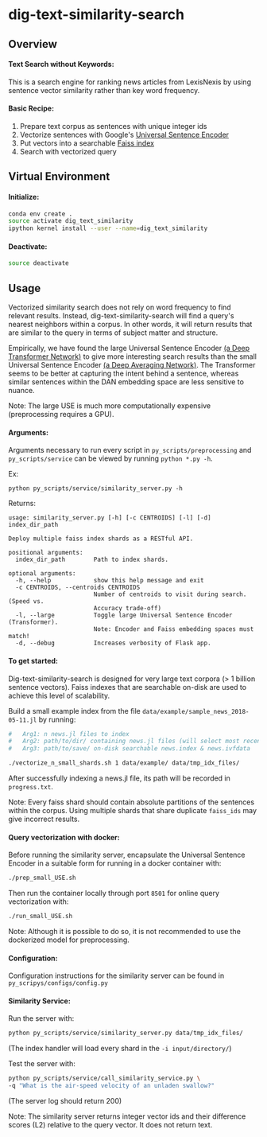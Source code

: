# dig-text-similarity-search

## Overview
#### Text Search without Keywords:
This is a search engine for ranking news articles from LexisNexis 
by using sentence vector similarity rather than key word frequency. 


#### Basic Recipe:
1) Prepare text corpus as sentences with unique integer ids
2) Vectorize sentences with Google's [Universal Sentence Encoder](https://tfhub.dev/google/universal-sentence-encoder-large/3)
3) Put vectors into a searchable [Faiss index](https://github.com/facebookresearch/faiss)
4) Search with vectorized query


## Virtual Environment
#### Initialize:
```bash
conda env create .
source activate dig_text_similarity
ipython kernel install --user --name=dig_text_similarity
```

#### Deactivate:
```bash
source deactivate
```


## Usage
Vectorized similarity search does not rely on word frequency to find relevant results. 
Instead, dig-text-similarity-search will find a query's nearest neighbors within a corpus. 
In other words, it will return results that are similar to the query in terms of 
subject matter and structure. 

Empirically, we have found the large Universal Sentence Encoder 
[(a Deep Transformer Network)](https://tfhub.dev/google/universal-sentence-encoder-large/3) 
to give more interesting search results than the small Universal Sentence Encoder 
[(a Deep Averaging Network)](https://tfhub.dev/google/universal-sentence-encoder/2). 
The Transformer seems to be better at capturing the intent behind a sentence, 
whereas similar sentences within the DAN embedding space are less sensitive to nuance.

Note: The large USE is much more computationally expensive (preprocessing requires a GPU).

#### Arguments:

Arguments necessary to run every script in `py_scripts/preprocessing` and `py_scripts/service` can be 
viewed by running `python *.py -h`. 

Ex: 
```
python py_scripts/service/similarity_server.py -h
```

Returns: 
```
usage: similarity_server.py [-h] [-c CENTROIDS] [-l] [-d] index_dir_path

Deploy multiple faiss index shards as a RESTful API.

positional arguments:
  index_dir_path        Path to index shards.

optional arguments:
  -h, --help            show this help message and exit
  -c CENTROIDS, --centroids CENTROIDS
                        Number of centroids to visit during search. (Speed vs.
                        Accuracy trade-off)
  -l, --large           Toggle large Universal Sentence Encoder (Transformer).
                        Note: Encoder and Faiss embedding spaces must match!
  -d, --debug           Increases verbosity of Flask app.
```

#### To get started:
Dig-text-similarity-search is designed for very large text corpora (> 1 billion sentence vectors). 
Faiss indexes that are searchable on-disk are used to achieve this level of scalability. 

Build a small example index from the file `data/example/sample_news_2018-05-11.jl` by running:
```bash
#   Arg1: n news.jl files to index
#   Arg2: path/to/dir/ containing news.jl files (will select most recent date)
#   Arg3: path/to/save/ on-disk searchable news.index & news.ivfdata

./vectorize_n_small_shards.sh 1 data/example/ data/tmp_idx_files/
```

After successfully indexing a news.jl file, its path will be recorded in `progress.txt`.

Note: Every faiss shard should contain absolute partitions of the sentences within the corpus. 
Using multiple shards that share duplicate `faiss_ids` may give incorrect results. 

#### Query vectorization with docker:
Before running the similarity server, encapsulate the Universal Sentence Encoder in a suitable 
form for running in a docker container with:

```bash
./prep_small_USE.sh
```

Then run the container locally through port `8501` for online query vectorization with: 

```bash
./run_small_USE.sh
```

Note: Although it is possible to do so, it is not recommended to use 
the dockerized model for preprocessing.

#### Configuration:
Configuration instructions for the similarity server can be found in `py_scripys/configs/config.py`

#### Similarity Service:
Run the server with:
```bash
python py_scripts/service/similarity_server.py data/tmp_idx_files/ 
```

(The index handler will load every shard in the `-i input/directory/`)

Test the server with: 
```bash
python py_scripts/service/call_similarity_service.py \
-q "What is the air-speed velocity of an unladen swallow?"
```

(The server log should return 200)

Note: The similarity server returns integer vector ids and their difference scores (L2) 
relative to the query vector. It does not return text.
